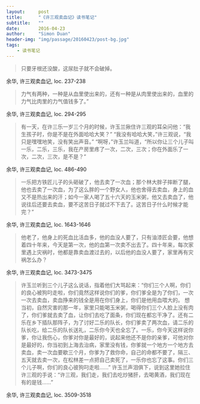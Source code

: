 ```yaml
---
layout:     post
title:      "《许三观卖血记》读书笔记"
subtitle:   ""
date:       2016-04-23
author:     "Simon Duan"
header-img: "img/passage/20160423/post-bg.jpg"
tags:
    - 读书笔记
---
```


>只要牙根还没酸，这尿肚子就不会破掉。

余华, 许三观卖血记, loc. 237-238

>力气有两种，一种是从血里使出来的，还有一种是从肉里使出来的，血里的力气比肉里的力气值钱多了。”

余华, 许三观卖血记, loc. 294-295

>有一天，在许三乐一岁三个月的时候，许玉兰揪住许三观的耳朵问他：“我生孩子时，你是不是在外面哈哈大笑？” “我没有哈哈大笑，”许三观说，“我只是嘿嘿地笑，没有笑出声音。” “啊呀，”许玉兰叫道，“所以你让三个儿子叫一乐，二乐，三乐，我在产房里疼了一次，二次，三次；你在外面乐了一次，二次，三次，是不是？”

余华, 许三观卖血记, loc. 486-490

>一乐把方铁匠儿子的头砸破了，他去卖了一次血；那个林大胖子摔断了腿，他也去卖了一次血，为了这么胖的一个野女人，他也舍得去卖血，身上的血又不是热出来的汗；如今一家人喝了五十六天的玉米粥，他又去卖血了，他说往后还要去卖血，要不这苦日子就过不下去了。这苦日子什么时候才能完？”

余华, 许三观卖血记, loc. 1643-1646

>他老了，他身上的死血比活血多，他的血没人要了，只有油漆匠会要，他想着四十年来，今天是第一次，他的血第一次卖不出去了。四十年来，每次家里遇上灾祸时，他都是靠卖血渡过去的，以后他的血没人要了，家里再有灾祸怎么办？

余华, 许三观卖血记, loc. 3473-3475

>许玉兰听到三个儿子这么说话，指着他们大骂起来：“你们三个人啊，你们的良心被狗叼走啦，你们竟然这样说你们的爹，你们爹全是为了你们，一次一次去卖血，卖血挣来的钱全是用在你们身上，你们是他用血喂大的。 想当初，自然灾害的那一年，家里只能喝玉米粥，喝得你们三个人脸上没有肉了，你们爹就去卖了血，让你们去吃了面条，你们现在都忘干净了。还有二乐在乡下插队那阵子，为了讨好二乐的队长，你们爹卖了两次血，请二乐的队长吃，给二乐的队长送礼，二乐你今天也全忘了。一乐，你今天这样说你爹，你让我伤心，你爹对你是最好的，说起来他还不是你的亲爹，可他对你是最好的，你当初到上海去治病，家里没有钱，你爹就一个地方一个地方去卖血，卖一次血要歇三个月，你爹为了救你命，自己的命都不要了，隔三、五天就去卖一次，在松林差一点把自己卖死了，一乐你也忘了这事。你们三个儿子啊，你们的良心彼狗叼走啦……” 许玉兰声泪俱下，说到这里她拉住许三观的手说：“许三观，我们走，我们去吃炒猪肝，去喝黄酒，我们现在有的是钱……”

余华, 许三观卖血记, loc. 3509-3518
